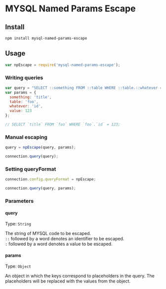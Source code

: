# MYSQL Named Params Escape

## Install
```
npm install mysql-named-params-escape
```

## Usage

```javascript
var npEscape = require('mysql-named-params-escape');
```

### Writing queries
```javascript
var query = "SELECT ::something FROM ::table WHERE ::table.::whatever = :value";
var params = {
  something: 'title',
  table: 'foo',
  whatever: 'id',
  value: 123
};

// SELECT `title` FROM `foo` WHERE `foo`.`id` = 123;
```

### Manual escaping

```javascript
query = npEscape(query, params);

connection.query(query);
```

### Setting queryFormat

```javascript
connection.config.queryFormat = npEscape;

connection.query(query, params);
```

### Parameters

#### query

Type: `String`

The string of MYSQL code to be escaped.<br>
`::` followed by a word denotes an identifier to be escaped.<br>
`:` followed by a word denotes a value to be escaped.

#### params

Type: `Object`

An object in which the keys correspond to placeholders in the query. The placeholders will be replaced with the values from the object.